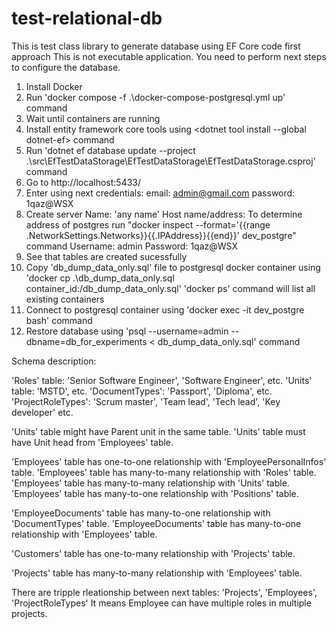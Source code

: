 # test-relational-db
This is test class library to generate database using EF Core code first approach
This is not executable application. You need to perform next steps to configure the database.

1. Install Docker
2. Run 'docker compose -f .\docker-compose-postgresql.yml up' command
3. Wait until containers are running
4. Install entity framework core tools using <dotnet tool install --global dotnet-ef> command
5. Run 'dotnet ef database update --project .\src\EfTestDataStorage\EfTestDataStorage\EfTestDataStorage.csproj' command
6. Go to http://localhost:5433/
7. Enter using next credentials:
   email: admin@gmail.com
   password: 1qaz@WSX
8. Create server
   Name: 'any name'
   Host name/address: To determine address of postgres run "docker inspect --format='{{range .NetworkSettings.Networks}}{{.IPAddress}}{{end}}' dev_postgre" command
   Username: admin
   Password: 1qaz@WSX
9. See that tables are created sucessfully
10. Copy 'db_dump_data_only.sql' file to postgresql docker container using 'docker cp .\db_dump_data_only.sql container_id:/db_dump_data_only.sql'
    'docker ps' command will list all existing containers
11. Connect to postgresql container using 'docker exec -it dev_postgre bash' command
11. Restore database using 'psql --username=admin --dbname=db_for_experiments < db_dump_data_only.sql' command


Schema description:

'Roles' table: 'Senior Software Engineer', 'Software Engineer', etc.
'Units' table: 'MSTD', etc.
'DocumentTypes': 'Passport', 'Diploma', etc.
'ProjectRoleTypes': 'Scrum master', 'Team lead', 'Tech lead', 'Key developer' etc.

'Units' table might have Parent unit in the same table.
'Units' table must have Unit head from 'Employees' table.

'Employees' table has one-to-one relationship with 'EmployeePersonalInfos' table.
'Employees' table has many-to-many relationship with 'Roles' table.
'Employees' table has many-to-many relationship with 'Units' table.
'Employees' table has many-to-one relationship with 'Positions' table.

'EmployeeDocuments' table has many-to-one relationship with 'DocumentTypes' table.
'EmployeeDocuments' table has many-to-one relationship with 'Employees' table.

'Customers' table has one-to-many relationship with 'Projects' table.

'Projects' table has many-to-many relationship with 'Employees' table.

There are tripple rleationship between next tables: 'Projects', 'Employees', 'ProjectRoleTypes'
It means Employee can have multiple roles in multiple projects.

